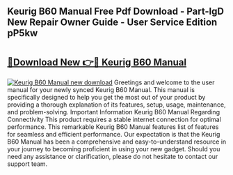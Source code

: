 ## Keurig B60 Manual Free Pdf Download - Part-lgD New Repair Owner Guide - User Service Edition pP5kw

# <h2><a href="http://bc32408.oget.top/?id=Keurig+B60+Manual">🔗Download New 👉🔴 Keurig B60 Manual</a></h2>

[![Keurig B60 Manual new download](https://i.imgur.com/5g1atiW.png)](http://bc32408.oget.top/?id=Keurig+B60+Manual)
Greetings and welcome to the user manual for your newly synced Keurig B60 Manual. This manual is specifically designed to help you get the most out of your product by providing a thorough explanation of its features, setup, usage, maintenance, and problem-solving. Important Information Keurig B60 Manual Regarding Connectivity This product requires a stable internet connection for optimal performance. This remarkable Keurig B60 Manual features list of features for seamless and efficient performance. Our expectation is that the Keurig B60 Manual has been a comprehensive and easy-to-understand resource in your journey to becoming proficient in using your new gadget. Should you need any assistance or clarification, please do not hesitate to contact our support team.
